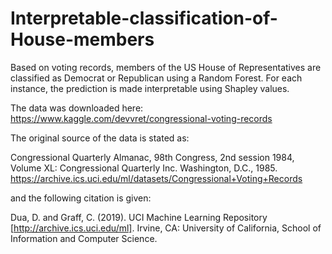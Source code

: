 # Interpretable-classification-of-House-members
Based on voting records, members of the US House of Representatives are classified as Democrat or Republican using a Random Forest.
For each instance, the prediction is made interpretable using Shapley values. 








The data was downloaded here: https://www.kaggle.com/devvret/congressional-voting-records

The original source of the data is stated as:

Congressional Quarterly Almanac, 98th Congress, 2nd session 1984, Volume XL: Congressional Quarterly Inc. Washington, D.C., 1985. https://archive.ics.uci.edu/ml/datasets/Congressional+Voting+Records

and the following citation is given:

Dua, D. and Graff, C. (2019). UCI Machine Learning Repository [http://archive.ics.uci.edu/ml]. Irvine, CA: University of California, School of Information and Computer Science.

